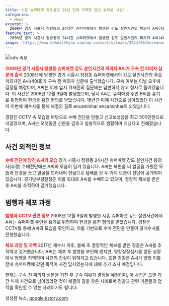 ```yaml
---
title: 시흥 슈퍼마켓 강도살인 16년 만에 자백한 범인 놀라운 사실!
categories:
  - News
excerpt: >
  2008년 경기 시흥시 정왕동의 24시간 슈퍼마켓에서 발생한 강도 살인사건의 피의자 A씨(40대)가 구속 전 피의자 심문에 출석했다. 16년간 미제 사건이었던 이 사건에 대한 수사는 2017년에 재개되었고, A씨는 영장실질심사를 앞두고 범행을 자백했다. 이에 경찰은 추가 조사를 진행 중이며, A씨의 행동과 목적에 대한 추궁도 계획 중이라고 전해졌다. A씨는 오랫동안 신분을 감추고 일용직으로 생활해온 것으로 전해졌다. 
feature_text: >
  2008년 경기 시흥시 정왕동의 24시간 슈퍼마켓에서 발생한 강도 살인사건의 피의자 A씨(40대)가 구속 전 피의자 심문에 출석했다. 16년간 미제 사건이었던 이 사건에 대한 수사는 2017년에 재개되었고, A씨는 영장실질심사를 앞두고 범행을 자백했다. 이에 경찰은 추가 조사를 진행 중이며, A씨의 행동과 목적에 대한 추궁도 계획 중이라고 전해졌다. A씨는 오랫동안 신분을 감추고 일용직으로 생활해온 것으로 전해졌다. 
image: 'https://www.behealthy4u.com/wp-content/uploads/2024/06/koreanews.jpg'
---
```


<p><img src="https://www.behealthy4u.com/wp-content/uploads/2024/06/koreanews.jpg" alt="info 속보" /></p>

<p><b><span style="color: #ee2323;">2008년 경기 시흥시 정왕동 슈퍼마켓 강도 살인사건의 피의자 A씨가 구속 전 피의자 심문에 출석</span></b>
2008년에 발생한 경기 시흥시 정왕동 슈퍼마켓에서의 강도 살인사건의 주요 피의자인 A씨(40대)가 구속 전 피의자 심문에 출석했습니다. 구속 여부는 이날 오후에 결정될 예정이며, A씨는 이에 앞서 취재진의 질문에는 답변하지 않고 청사로 들어갔습니다. 이 사건은 2008년 12월 9일에 발생했으며, 당시 A씨는 슈퍼마켓 주인 B씨를 흉기로 위협하여 현금을 훔친 혐의를 받았습니다. 16년간 미제 사건으로 남아있었던 이 사건이 이번에 재수사를 통해 해결의 길로 encaminhar encaminhar이 되었습니다.</p>

<p data-ke-size="size16">경찰은 CCTV 속 모습을 바탕으로 수배 전단을 만들고 신고보상금을 최고 500만원으로 내걸었으며, A씨는 오랫동안 신분을 감추고 일용직으로 생활하며 지냈다고 전해졌습니다.</p>

<h2 data-ke-size="size26">사건 외적인 정보</h2>

<p><b><span style="color: #ee2323;">수배 전단에 담긴 A씨의 모습</span></b>
경기 시흥시 정왕동 24시간 슈퍼마켓 강도 살인사건 용의자(추정) 수배전단에는 A씨의 모습이 담겨 있습니다. A씨는 복면을 써 얼굴을 가렸던 모습과 안경을 쓰고 얼굴을 드러내며 현금으로 담배를 산 두 가지 모습이 전단에 공개되어 있습니다. 경기남부경찰청은 이를 토대로 A씨를 수배하고 있으며, 결정적 제보를 받은 후 A씨를 추적하여 검거했습니다.</p>

<h2 data-ke-size="size26">범행과 체포 과정</h2>

<p><b><span style="color: #ee2323;">범행과 CCTV 관련 정보</span></b>
2008년 12월 9일에 발생한 시흥 슈퍼마켓 강도 살인사건에서 A씨는 슈퍼마켓 주인을 흉기로 위협하여 현금을 훔친 혐의를 받았습니다. 경찰은 CCTV를 통해 A씨의 모습을 확인하고, 이를 기반으로 수배 전단을 만들어 공개수사를 진행했습니다.</p>

<p><b><span style="color: #ee2323;">체포 과정 및 자백</span></b>
2017년 재수사 이후, 올해 초 결정적인 제보를 받은 경찰은 A씨를 추적하고 검거했습니다. A씨는 체포 후 범행을 부인해 왔지만, 영장실질심사를 앞둔 상황에서 범행을 자백하며 사건의 진실이 밝혀지고 있습니다. 또한 경찰은 A씨가 범행 이틀 전에 슈퍼마켓에 갔던 목적이 사전 답사였는지에 대해 추가 조사 예정입니다.</p>

<p>현재는 구속 전 피의자 심문을 거친 후 구속 여부가 결정될 예정이며, 이 사건은 오랜 기간 미제 사건으로 남아있었던 것이 해결의 길을 찾은 사례로써 경찰과 관련 기관들의 업적을 확인할 수 있는 사례이기도 합니다.</p>
생생한 뉴스, <a href="https://qoogle.tistory.com" rel="dofollow">qoogle.tistory.com</a>


